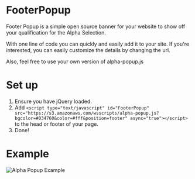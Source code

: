 FooterPopup
==========

Footer Popup is a simple open source banner for your website to show off your qualification for the Alpha Selection.

With one line of code you can quickly and easily add it to your site. If you're interested, you can easily customize the details by changing the url.

Also, feel free to use your own version of alpha-popup.js


# Set up

1. Ensure you have jQuery loaded.
2. Add `<script type="text/javascript" id="FooterPopup" src="https://s3.amazonaws.com/wsscripts/alpha-popup.js?bgcolor=#034760&color=#fff&position=footer" async="true"></script>` to the head or footer of your page.
3. Done!

# Example

![Alpha Popup Example](https://infantiumdev.blob.core.windows.net/static/footer-popup.png)


